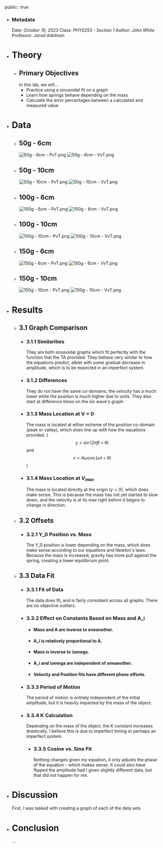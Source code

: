 public:: true

- ### Metadata
  Date: *October 10, 2023*
  Class: *PHYS253 - Section 1*
  Author: *John White*
  Professor: *Jarod Adelman*
- # Theory
	- ## Primary Objectives
	  In this lab, we will...
	  * Practice using a sinusoidal fit on a graph
	  * Learn how springs behave depending on the mass
	  * Calculate the error percentages between a calculated and measured value
- # Data
	- ## 50g - 6cm
	  ![50g - 6cm - PvT.png](../assets/50g_-_6cm_-_PvT_1698780651068_0.png)
	  ![50g - 6cm - VvT.png](../assets/50g_-_6cm_-_VvT_1698780669127_0.png)
	- ## 50g - 10cm
	  ![50g - 10cm - PvT.png](../assets/50g_-_10cm_-_PvT_1698780684020_0.png)
	  ![50g - 10cm - VvT.png](../assets/50g_-_10cm_-_VvT_1698780699907_0.png)
	- ## 100g - 6cm
	  ![100g - 6cm - PvT.png](../assets/100g_-_6cm_-_PvT_1698780715658_0.png)
	  ![100g - 6cm - VvT.png](../assets/100g_-_6cm_-_VvT_1698780721717_0.png)
	- ## 100g - 10cm
	  ![100g - 10cm - PvT.png](../assets/100g_-_10cm_-_PvT_1698780731910_0.png)
	  ![100g - 10cm - VvT.png](../assets/100g_-_10cm_-_VvT_1698780736799_0.png)
	- ## 150g - 6cm
	  ![150g - 6cm - PvT.png](../assets/150g_-_6cm_-_PvT_1698780750493_0.png)
	  ![150g - 6cm - VvT.png](../assets/150g_-_6cm_-_VvT_1698780754921_0.png)
	- ## 150g - 10cm
	  ![150g - 10cm - PvT.png](../assets/150g_-_10cm_-_PvT_1698780767099_0.png)
	  ![150g - 10cm - VvT.png](../assets/150g_-_10cm_-_VvT_1698780772696_0.png)
- # Results
	- ## 3.1 Graph Comparison
		- ### 3.1.1 Similarities
		  They are both sinusoidal graphs which fit perfectly with the function that the TA provided. They behave very similar to how the equations predict, albiet with some gradual decrease in amplitude, which is to be expected in an imperfect system.
		- ### 3.1.2 Differences
		  They do not have the same co-domains, the velocity has a much lower while the position is much higher due to units. They also start at difference times on the sin wave's graph.
		- ### 3.1.3 Mass Location at V = 0
		  The mass is located at either extreme of the position co-domain (peak or valley), which does line up with how the equations provided. ($$y = \sin(2\pi ft+\theta)$$ and $$v = A\omega \cos(\omega t + \theta)$$)
		- ### 3.1.4 Mass Location at $V_{max}$
		  The mass is located directly at the origin ($y = 0$), which does make sense. This is because the mass has not yet started to slow down, and the velocity is at its max right before it begins to change in direction.
	- ## 3.2 Offsets
		- ### 3.2.1 Y_0 Position vs. Mass
		  The Y_0 position is lower depending on the mass, which does make sense according to our equations and Newton's laws. Because the mass is increased, gravity has more pull against the spring, creating a lower equilibrium point.
	- ## 3.3 Data Fit
		- ### 3.3.1 Fit of Data
		  The data does fit, and is fairly consistent across all graphs. There are no objective outliers.
		- ### 3.3.2 Effect on Constants Based on Mass and A_i
			- #### Mass and A are inverse to oneanother.
			- #### A_i is relatively proportional to A.
			- #### Mass is inverse to \omega.
			- #### A_i and \omega are independent of oneanother.
			- #### Velocity and Position fits have different phase offsets.
		- ### 3.3.3 Period of Motion
		  The period of motion is entirely independent of the initial amplitude, but it is heavily impacted by the mass of the object.
		- ### 3.3.4 K Calculation
		  Depending on the mass of the object, the K constant increases drastically. I believe this is due to imperfect timing or perhaps an imperfect system.
			- ### 3.3.5 Cosine vs. Sine Fit
			  Nothing changes given my equation, it only adjusts the phase of the equation - which makes sense. It could also have flipped the amplitude had I given slightly different data, but that did not happen for me.
- # Discussion
  First, I was tasked with creating a graph of each of the data sets
- # Conclusion
  ...